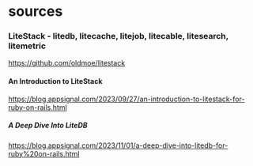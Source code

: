 # sources

### LiteStack - litedb, litecache, litejob, litecable, litesearch, litemetric

https://github.com/oldmoe/litestack

#### An Introduction to LiteStack

https://blog.appsignal.com/2023/09/27/an-introduction-to-litestack-for-ruby-on-rails.html

##### A Deep Dive Into LiteDB

https://blog.appsignal.com/2023/11/01/a-deep-dive-into-litedb-for-ruby%20on-rails.html
